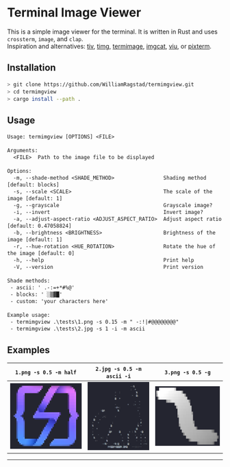 # Terminal Image Viewer

This is a simple image viewer for the terminal. It is written in Rust and uses `crossterm`, `image`, and `clap`.\
Inspiration and alternatives: [tiv](https://github.com/stefanhaustein/TerminalImageViewer), [timg](https://github.com/hzeller/timg), [termimage](https://github.com/nabijaczleweli/termimage), [imgcat](https://github.com/eddieantonio/imgcat), [viu](https://github.com/atanunq/viu), or [pixterm](https://github.com/eliukblau/pixterm).

## Installation

```bash
> git clone https://github.com/WilliamRagstad/termimgview.git
> cd termimgview
> cargo install --path .
```

## Usage
    
```
Usage: termimgview [OPTIONS] <FILE>

Arguments:
  <FILE>  Path to the image file to be displayed

Options:
  -m, --shade-method <SHADE_METHOD>                Shading method [default: blocks]
  -s, --scale <SCALE>                              The scale of the image [default: 1]
  -g, --grayscale                                  Grayscale image?
  -i, --invert                                     Invert image?
  -a, --adjust-aspect-ratio <ADJUST_ASPECT_RATIO>  Adjust aspect ratio [default: 0.47058824]
  -b, --brightness <BRIGHTNESS>                    Brightness of the image [default: 1]
  -r, --hue-rotation <HUE_ROTATION>                Rotate the hue of the image [default: 0]
  -h, --help                                       Print help
  -V, --version                                    Print version

Shade methods:
 - ascii: ' .-:=+*#%@'
 - blocks: ' ░▒▓█'
 - custom: 'your characters here'

Example usage:
 - termimgview .\tests\1.png -s 0.15 -m " -:!|#@@@@@@@@"
 - termimgview .\tests\2.jpg -s 1 -i -m ascii
```

## Examples

| `1.png -s 0.5 -m half` | `2.jpg -s 0.5 -m ascii -i` | `3.png -s 0.5 -g` |
| --- | --- | --- |
| ![1.png](./assets/1.png) | ![1.png](./assets/2.png) | ![1.png](./assets/3.png) |

---
